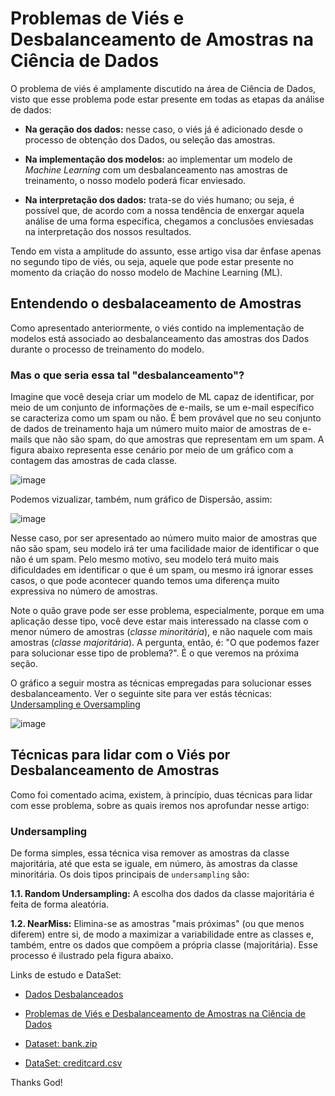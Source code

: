 # Problemas de Viés e Desbalanceamento de Amostras na Ciência de Dados

O problema de viés é amplamente discutido na área de Ciência de Dados, visto que esse problema pode estar presente em todas as etapas da análise de dados:

* **Na geração dos dados:** nesse caso, o viés já é adicionado desde o processo de obtenção dos Dados, ou seleção das amostras.

* **Na implementação dos modelos:** ao implementar um modelo de _Machine Learning_ com um desbalanceamento nas amostras de treinamento, o nosso modelo poderá ficar enviesado.

* **Na interpretação dos dados:** trata-se do viés humano; ou seja, é possível que, de acordo com a nossa tendência de enxergar aquela análise de uma forma específica, chegamos a conclusões enviesadas na interpretação dos nossos resultados.


Tendo em vista a amplitude do assunto, esse artigo visa dar ênfase apenas no segundo tipo de viés, ou seja, aquele que pode estar presente no momento da criação do nosso modelo de Machine Learning (ML).

## Entendendo o desbalaceamento de Amostras

Como apresentado anteriormente, o viés contido na implementação de modelos está associado ao desbalanceamento das amostras dos Dados durante o processo de treinamento do modelo. 

### Mas o que seria essa tal "desbalanceamento"?

Imagine que você deseja criar um modelo de ML capaz de identificar, por meio de um conjunto de informações de e-mails, se um e-mail específico se caracteriza como um spam ou não. É bem provável que no seu conjunto de dados de treinamento haja um número muito maior de amostras de e-mails que não são spam, do que amostras que representam em um spam. A figura abaixo representa esse cenário por meio de um gráfico com a contagem das amostras de cada classe.

![image](https://user-images.githubusercontent.com/69597971/152691515-abf571a8-c10d-4b5a-b47d-31612a0a73b2.png)

Podemos vizualizar, também, num gráfico de Dispersão, assim:

![image](https://user-images.githubusercontent.com/69597971/152691943-011530c3-3349-4b0b-87bc-40fff1bca437.png)

Nesse caso, por ser apresentado ao número muito maior de amostras que não são spam, seu modelo irá ter uma facilidade maior de identificar o que não é um spam. Pelo mesmo motivo, seu modelo terá muito mais dificuldades em identificar o que é um spam, ou mesmo irá ignorar esses casos, o que pode acontecer quando temos uma diferença muito expressiva no número de amostras.

Note o quão grave pode ser esse problema, especialmente, porque em uma aplicação desse tipo, você deve estar mais interessado na classe com o menor número de amostras (_classe minoritária_), e não naquele com mais amostras (_classe majoritária_). A pergunta, então, é: "O que podemos fazer para solucionar esse tipo de problema?". É o que veremos na próxima seção. 

O gráfico a seguir mostra as técnicas empregadas para solucionar esses desbalanceamento. Ver o seguinte site para ver estás técnicas: [Undersampling e Oversampling](https://medium.com/data-hackers/como-lidar-com-dados-desbalanceados-em-problemas-de-classifica%C3%A7%C3%A3o-17c4d4357ef9)

![image](https://user-images.githubusercontent.com/69597971/152692275-b4873e13-d7e4-43b5-b640-f850626359f3.png)

## Técnicas para lidar com o Viés por Desbalanceamento de Amostras

Como foi comentado acima, existem, à princípio, duas técnicas para lidar com esse problema, sobre as quais iremos nos aprofundar nesse artigo:

### Undersampling

De forma simples, essa técnica visa remover as amostras da classe majoritária, até que esta se iguale, em número, às amostras da classe minoritária. Os dois tipos principais de ``undersampling`` são:

**1.1. Random Undersampling:** A escolha dos dados da classe majoritária é feita de forma aleatória.

**1.2. NearMiss:** Elimina-se as amostras "mais próximas" (ou que menos diferem) entre si, de modo a maximizar a variabilidade entre as classes e, também, entre os dados que compõem a própria classe (majoritária). Esse processo é ilustrado pela figura abaixo.























Links de estudo e DataSet:

* [Dados Desbalanceados](https://sigmoidal.ai/como-lidar-com-dados-desbalanceados/)

* [Problemas de Viés e Desbalanceamento de Amostras na Ciência de Dados](https://letscode-academy.com/blog/problemas-de-vies-e-desbalanceamento-de-amostras-na-ciencia-de-dados)

* [Dataset: bank.zip](https://archive.ics.uci.edu/ml/datasets/Bank+Marketing)

* [DataSet: creditcard.csv](https://www.dropbox.com/s/b44o3t3ehmnx2b7/creditcard.csv?dl=1)



Thanks God!





